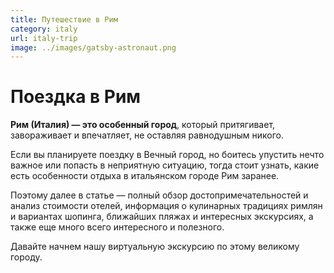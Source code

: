 ```yaml
---
title: Путешествие в Рим
category: italy
url: italy-trip
image: ../images/gatsby-astronaut.png
---
```


# Поездка в Рим

**Рим (Италия) — это особенный город**, который притягивает, завораживает и впечатляет, не оставляя равнодушным никого.

Если вы планируете поездку в Вечный город, но боитесь упустить нечто важное или попасть в неприятную ситуацию, тогда стоит узнать, какие есть особенности отдыха в итальянском городе Рим заранее.

Поэтому далее в статье — полный обзор достопримечательностей и анализ стоимости отелей, информация о кулинарных традициях римлян и вариантах шопинга, ближайших пляжах и интересных экскурсиях, а также еще много всего интересного и полезного.

Давайте начнем нашу виртуальную экскурсию по этому великому городу.
